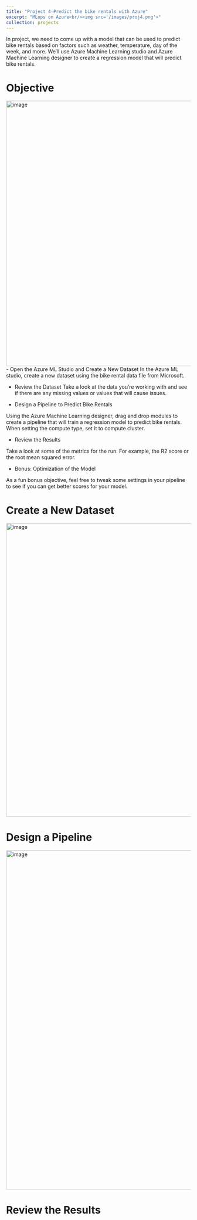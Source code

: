 ```yaml
---
title: "Project 4-Predict the bike rentals with Azure"
excerpt: "MLops on Azure<br/><img src='/images/proj4.png'>"
collection: projects
---
```


In project, we need to come up with a model that can be used to predict bike rentals based on factors such as weather, temperature, day of the week, and more. We’ll use Azure Machine Learning studio and Azure Machine Learning designer to create a regression model that will predict bike rentals.

# Objective
<img width="723" alt="image" src="https://user-images.githubusercontent.com/44923423/182752597-24327cb4-5927-4056-84e5-0d0ec28d373a.png">
- Open the Azure ML Studio and Create a New Dataset
In the Azure ML studio, create a new dataset using the bike rental data file from Microsoft.

- Review the Dataset
Take a look at the data you’re working with and see if there are any missing values or values that will cause issues.

- Design a Pipeline to Predict Bike Rentals

Using the Azure Machine Learning designer, drag and drop modules to create a pipeline that will train a regression model to predict bike rentals. When setting the compute type, set it to compute cluster.

- Review the Results

Take a look at some of the metrics for the run. For example, the R2 score or the root mean squared error.

- Bonus: Optimization of the Model

As a fun bonus objective, feel free to tweak some settings in your pipeline to see if you can get better scores for your model.

# Create a New Dataset

<img width="800" alt="image" src="https://user-images.githubusercontent.com/44923423/182752897-dbcd4487-10b3-463e-9eb2-0b5f0a9de616.png">

# Design a Pipeline

<img width="924" alt="image" src="https://user-images.githubusercontent.com/44923423/182753865-53c52890-fd69-488f-87ae-3c0d5b6f3469.png">

# Review the Results
